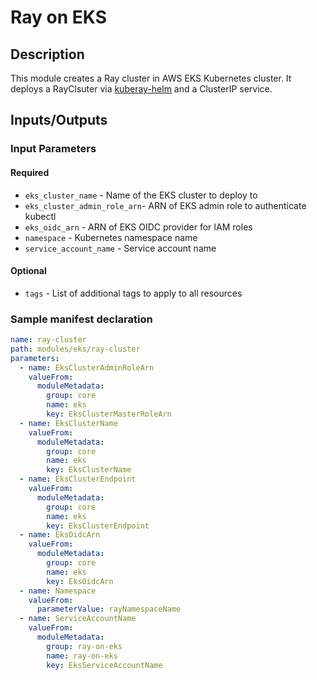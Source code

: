 # Ray on EKS

## Description

This module creates a Ray cluster in AWS EKS Kubernetes cluster. It deploys a RayClsuter via [kuberay-helm](https://github.com/ray-project/kuberay-helm) and a ClusterIP service.

## Inputs/Outputs

### Input Parameters

#### Required

- `eks_cluster_name` - Name of the EKS cluster to deploy to
- `eks_cluster_admin_role_arn`- ARN of EKS admin role to authenticate kubectl
- `eks_oidc_arn` - ARN of EKS OIDC provider for IAM roles
- `namespace` - Kubernetes namespace name
- `service_account_name` - Service account name

#### Optional

- `tags` - List of additional tags to apply to all resources

### Sample manifest declaration

```yaml
name: ray-cluster
path: modules/eks/ray-cluster
parameters:
  - name: EksClusterAdminRoleArn
    valueFrom:
      moduleMetadata:
        group: core
        name: eks
        key: EksClusterMasterRoleArn
  - name: EksClusterName
    valueFrom:
      moduleMetadata:
        group: core
        name: eks
        key: EksClusterName
  - name: EksClusterEndpoint
    valueFrom:
      moduleMetadata:
        group: core
        name: eks
        key: EksClusterEndpoint
  - name: EksOidcArn
    valueFrom:
      moduleMetadata:
        group: core
        name: eks
        key: EksOidcArn
  - name: Namespace
    valueFrom:
      parameterValue: rayNamespaceName
  - name: ServiceAccountName
    valueFrom:
      moduleMetadata:
        group: ray-on-eks
        name: ray-on-eks
        key: EksServiceAccountName
```
